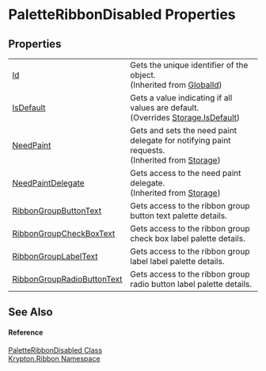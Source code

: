 # PaletteRibbonDisabled Properties




## Properties
<table>
<tr>
<td><a href="71a6846f-bfb6-fb58-b361-6b43ae0583a8.md">Id</a></td>
<td>Gets the unique identifier of the object.<br />(Inherited from <a href="9ef2ca3a-e03e-8927-105a-2f9a6fbdf849.md">GlobalId</a>)</td></tr>
<tr>
<td><a href="d146b657-3cdc-4c05-3958-abead1b68294.md">IsDefault</a></td>
<td>Gets a value indicating if all values are default.<br />(Overrides <a href="bbc0e831-9474-3bce-65dc-0625d793d8c1.md">Storage.IsDefault</a>)</td></tr>
<tr>
<td><a href="097a0f47-e60c-4bf7-802c-8391c6d8feff.md">NeedPaint</a></td>
<td>Gets and sets the need paint delegate for notifying paint requests.<br />(Inherited from <a href="8406cf55-79a3-e579-4094-be084e489431.md">Storage</a>)</td></tr>
<tr>
<td><a href="879ca7f2-32c5-8581-44f2-c7aee6491db2.md">NeedPaintDelegate</a></td>
<td>Gets access to the need paint delegate.<br />(Inherited from <a href="8406cf55-79a3-e579-4094-be084e489431.md">Storage</a>)</td></tr>
<tr>
<td><a href="ba747300-c518-9a2e-3afc-618b053cea0c.md">RibbonGroupButtonText</a></td>
<td>Gets access to the ribbon group button text palette details.</td></tr>
<tr>
<td><a href="75fca9e0-a756-e00b-a4e1-4683347542de.md">RibbonGroupCheckBoxText</a></td>
<td>Gets access to the ribbon group check box label palette details.</td></tr>
<tr>
<td><a href="5539c26b-cc0f-e434-533a-93866e5df1ab.md">RibbonGroupLabelText</a></td>
<td>Gets access to the ribbon group label label palette details.</td></tr>
<tr>
<td><a href="f70809ea-bc15-1f65-147f-8e4923b19d76.md">RibbonGroupRadioButtonText</a></td>
<td>Gets access to the ribbon group radio button label palette details.</td></tr>
</table>

## See Also


#### Reference
<a href="863e29bc-f040-391e-0498-db2f3e84cb2e.md">PaletteRibbonDisabled Class</a>  
<a href="1e9bc734-cff9-e9b8-f013-94cdac669794.md">Krypton.Ribbon Namespace</a>  
